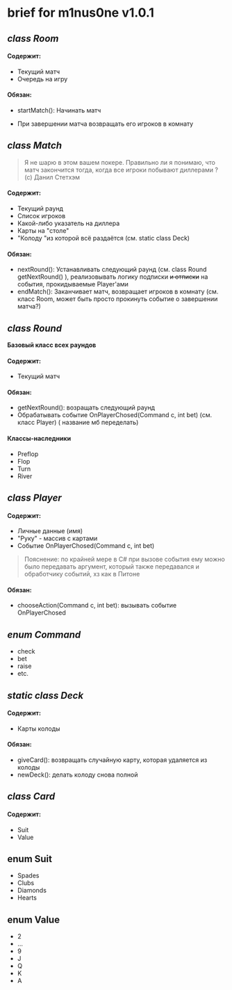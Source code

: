 # brief for m1nus0ne v1.0.1

## *class Room*

#### Содержит:

- Текущий матч
- Очередь на игру

#### Обязан:

- startMatch(): Начинать матч

- При завершении матча возвращать его игроков в комнату



## *class Match*

> Я не шарю в этом вашем покере. Правильно ли я понимаю, что матч закончится тогда, когда все игроки побывают диллерами ? (с) Данил Стетхэм

#### Содержит:

- Текущий раунд
- Список игроков
- Какой-либо указатель на диллера
- Карты на "столе"
- "Колоду "из которой всё раздаётся (см. static class Deck)

#### Обязан:

- nextRound(): Устанавливать следующий раунд (см. class Round getNextRound() ), реализовывать логику подписки ~~и отписки~~ на события, прокидываемые Player'ами
- endMatch(): Заканчивает матч, возвращает игроков в комнату (см. класс Room, может быть просто прокинуть событие о завершении матча?)



## *class Round*

**Базовый класс всех раундов**

#### Содержит:

- Текущий матч

#### Обязан:

- getNextRound(): возращать следующий раунд
- Обрабатывать событие OnPlayerChosed(Command c, int bet) (см. класс Player) ( название мб переделать)

#### Классы-наследники

- Preflop
- Flop
- Turn
- River



## *class Player*

#### Содержит:

- Личные данные (имя)
- "Руку" - массив с картами
- Событие OnPlayerChosed(Command c, int bet)

> Пояснение: по крайней мере в C# при вызове события ему можно было передавать аргумент, который также передавался и обработчику событий, хз как в Питоне

#### Обязан:

- chooseAction(Command c, int bet): вызывать событие OnPlayerChosed



## *enum Command*

- check
- bet
- raise
- etc.



## *static class Deck*

#### Содержит:

- Карты колоды

#### Обязан:

- giveCard(): возвращать случайную карту, которая удаляется из колоды
- newDeck(): делать колоду снова полной



## *class Card*

#### Содержит:

- Suit
- Value



## enum Suit

- Spades
- Clubs
- Diamonds
- Hearts



## enum Value

- 2
- ...
- 9
- J
- Q
- K
- A